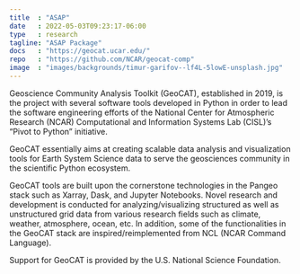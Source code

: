 ```yaml
---
title  : "ASAP"
date   : 2022-05-03T09:23:17-06:00
type   : research
tagline: "ASAP Package"
docs   : "https://geocat.ucar.edu/"
repo   : "https://github.com/NCAR/geocat-comp"
image  : "images/backgrounds/timur-garifov--lf4L-5lowE-unsplash.jpg"
---
```



Geoscience Community Analysis Toolkit (GeoCAT), established in 2019, is the 
project with several software tools developed in Python in order to lead the 
software engineering efforts of the National Center for Atmospheric Research 
(NCAR) Computational and Information Systems Lab (CISL)’s “Pivot to Python” 
initiative.

GeoCAT essentially aims at creating scalable data analysis and visualization 
tools for Earth System Science data to serve the geosciences community in the 
scientific Python ecosystem. 

GeoCAT tools are built upon the cornerstone technologies in the Pangeo stack 
such as Xarray, Dask, and Jupyter Notebooks. Novel research and development 
is conducted for analyzing/visualizing structured as well as unstructured 
grid data from various research fields such as climate, weather, atmosphere, 
ocean, etc. In addition, some of the functionalities in the GeoCAT stack are 
inspired/reimplemented from NCL (NCAR Command Language).

Support for GeoCAT is provided by the U.S. National Science Foundation.
